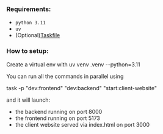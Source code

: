 ### Requirements:
- `python 3.11`
- `uv`
- (Optional)[Taskfile](https://taskfile.dev)

### How to setup:
Create a virtual env with uv venv .venv --python=3.11


You can run all the commands in parallel using 

task -p "dev:frontend" "dev:backend" "start:client-website"

and it will launch:
- the backend running on port 8000
- the frontend running on port 5173
- the client website served via index.html on port 3000
